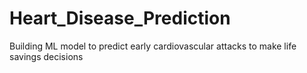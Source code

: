 # Heart_Disease_Prediction
Building ML model to predict early cardiovascular attacks to make life savings decisions 
